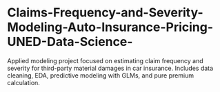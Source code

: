 # Claims-Frequency-and-Severity-Modeling-Auto-Insurance-Pricing-UNED-Data-Science-
Applied modeling project focused on estimating claim frequency and severity for third-party material damages in car insurance. Includes data cleaning, EDA, predictive modeling with GLMs, and pure premium calculation.
